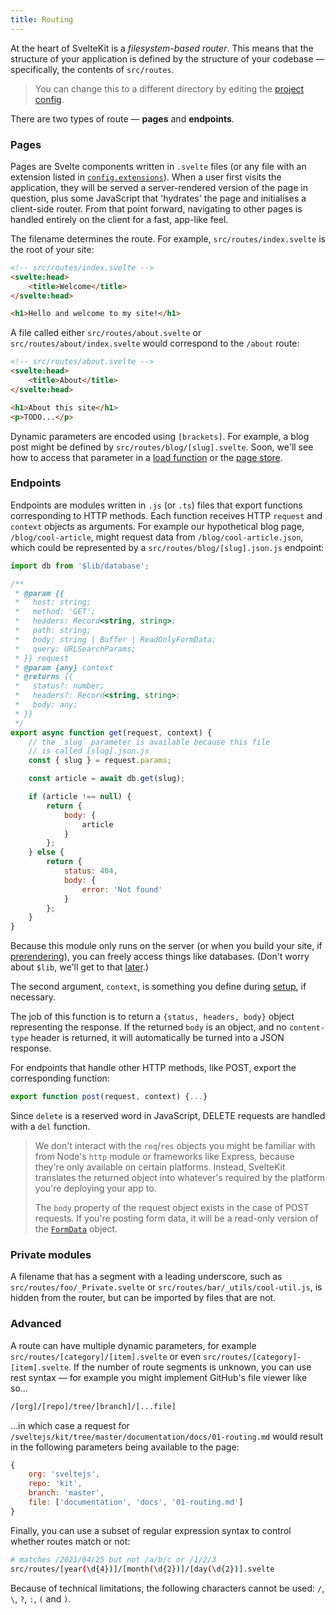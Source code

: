```yaml
---
title: Routing
---
```


At the heart of SvelteKit is a *filesystem-based router*. This means that the structure of your application is defined by the structure of your codebase — specifically, the contents of `src/routes`.

> You can change this to a different directory by editing the [project config](#Project-configuration).

There are two types of route — **pages** and **endpoints**.

### Pages

Pages are Svelte components written in `.svelte` files (or any file with an extension listed in [`config.extensions`](#Project-configuration)). When a user first visits the application, they will be served a server-rendered version of the page in question, plus some JavaScript that 'hydrates' the page and initialises a client-side router. From that point forward, navigating to other pages is handled entirely on the client for a fast, app-like feel.

The filename determines the route. For example, `src/routes/index.svelte` is the root of your site:

```html
<!-- src/routes/index.svelte -->
<svelte:head>
	<title>Welcome</title>
</svelte:head>

<h1>Hello and welcome to my site!</h1>
```

A file called either `src/routes/about.svelte` or `src/routes/about/index.svelte` would correspond to the `/about` route:

```html
<!-- src/routes/about.svelte -->
<svelte:head>
	<title>About</title>
</svelte:head>

<h1>About this site</h1>
<p>TODO...</p>
```

Dynamic parameters are encoded using `[brackets]`. For example, a blog post might be defined by `src/routes/blog/[slug].svelte`. Soon, we'll see how to access that parameter in a [load function](#Loading) or the [page store](#TODO).

### Endpoints

Endpoints are modules written in `.js` (or `.ts`) files that export functions corresponding to HTTP methods. Each function receives HTTP `request` and `context` objects as arguments. For example our hypothetical blog page, `/blog/cool-article`, might request data from `/blog/cool-article.json`, which could be represented by a `src/routes/blog/[slug].json.js` endpoint:

```js
import db from '$lib/database';

/**
 * @param {{
 *   host: string;
 *   method: 'GET';
 *   headers: Record<string, string>;
 *   path: string;
 *   body: string | Buffer | ReadOnlyFormData;
 *   query: URLSearchParams;
 * }} request
 * @param {any} context
 * @returns {{
 *   status?: number;
 *   headers?: Record<string, string>;
 *   body: any;
 * }}
 */
export async function get(request, context) {
	// the `slug` parameter is available because this file
	// is called [slug].json.js
	const { slug } = request.params;

	const article = await db.get(slug);

	if (article !== null) {
		return {
			body: {
				article
			}
		};
	} else {
		return {
			status: 404,
			body: {
				error: 'Not found'
			}
		};
	}
}
```

Because this module only runs on the server (or when you build your site, if [prerendering](#Prerendering)), you can freely access things like databases. (Don't worry about `$lib`, we'll get to that [later](#$lib).)

The second argument, `context`, is something you define during [setup](#Setup), if necessary.

The job of this function is to return a `{status, headers, body}` object representing the response. If the returned `body` is an object, and no `content-type` header is returned, it will automatically be turned into a JSON response.

For endpoints that handle other HTTP methods, like POST, export the corresponding function:

```js
export function post(request, context) {...}
```

Since `delete` is a reserved word in JavaScript, DELETE requests are handled with a `del` function.

> We don't interact with the `req`/`res` objects you might be familiar with from Node's `http` module or frameworks like Express, because they're only available on certain platforms. Instead, SvelteKit translates the returned object into whatever's required by the platform you're deploying your app to.
>
> The `body` property of the request object exists in the case of POST requests. If you're posting form data, it will be a read-only version of the [`FormData`](https://developer.mozilla.org/en-US/docs/Web/API/FormData) object.


### Private modules

A filename that has a segment with a leading underscore, such as `src/routes/foo/_Private.svelte` or `src/routes/bar/_utils/cool-util.js`, is hidden from the router, but can be imported by files that are not.


### Advanced

A route can have multiple dynamic parameters, for example `src/routes/[category]/[item].svelte` or even `src/routes/[category]-[item].svelte`. If the number of route segments is unknown, you can use rest syntax — for example you might implement GitHub's file viewer like so...

```bash
/[org]/[repo]/tree/[branch]/[...file]
```

...in which case a request for `/sveltejs/kit/tree/master/documentation/docs/01-routing.md` would result in the following parameters being available to the page:

```js
{
	org: 'sveltejs',
	repo: 'kit',
	branch: 'master',
	file: ['documentation', 'docs', '01-routing.md']
}
```

Finally, you can use a subset of regular expression syntax to control whether routes match or not:

```bash
# matches /2021/04/25 but not /a/b/c or /1/2/3
src/routes/[year(\d{4})]/[month(\d{2})]/[day(\d{2})].svelte
```

Because of technical limitations, the following characters cannot be used: `/`, `\`, `?`, `:`, `(` and `)`.

